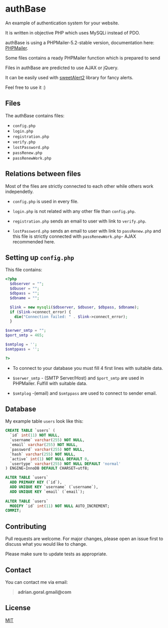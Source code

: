 # authBase
An example of authentication system for your website.

It is written in objective PHP which uses MySQLi instead of PDO.

authBase is using a PHPMailer-5.2-stable version, documentation here: [PHPMailer](https://github.com/PHPMailer/PHPMailer/tree/5.2-stable).

Some files contains a ready PHPMailer function which is prepared to send

Files in authBase are predicted to use AJAX or jQuery.

It can be easily used with [sweetAlert2](https://sweetalert2.github.io/) library for fancy alerts.

Feel free to use it :)

## Files

The authBase contains files:

* ```config.php```
* ```login.php```
* ```registration.php```
* ```verify.php```
* ```lostPassword.php```
* ```passRenew.php```
* ```passRenewWork.php```

## Relations between files

Most of the files are strictly connected to each other while others work independetly.

* ```config.php``` is used in every file.

* ```login.php``` is not related with any other file than ```config.php```.

* ```registration.php``` sends an email to user with link to ```verify.php```.

* ```lostPassword.php``` sends an email to user with link to ```passRenew.php``` and this file is strictly connected with ```passRenewWork.php```- AJAX recommended here.

## Setting up ```config.php```

This file contains:

```php
<?php
  $dbserver = "";
  $dbuser = "";
  $dbpass = "";
  $dbname = "";

  $link = new mysqli($dbserver, $dbuser, $dbpass, $dbname);
  if ($link->connect_error) {
    die("Connection failed: " . $link->connect_error);
  }

$serwer_smtp = "";
$port_smtp = 465;

$smtplog = '';
$smtppass = '';

?>
```
* To connect to your database you must fill 4 first lines with suitable data.

* ```$serwer_smtp``` - (SMTP Server/Host) and ```$port_smtp``` are used in PHPMailer. Fulfill with suitable data.
* ```$smtplog``` -(email) and ```$smtppass``` are used to connect to sender email.

## Database

My example table ```users``` look like this:

```sql
CREATE TABLE `users` (
  `id` int(11) NOT NULL,
  `username` varchar(255) NOT NULL,
  `email` varchar(255) NOT NULL,
  `password` varchar(255) NOT NULL,
  `hash` varchar(255) NOT NULL,
  `active` int(1) NOT NULL DEFAULT 0,
  `usertype` varchar(255) NOT NULL DEFAULT 'normal'
) ENGINE=InnoDB DEFAULT CHARSET=utf8;

ALTER TABLE `users`
  ADD PRIMARY KEY (`id`),
  ADD UNIQUE KEY `username` (`username`),
  ADD UNIQUE KEY `email` (`email`);
  
ALTER TABLE `users`
  MODIFY `id` int(11) NOT NULL AUTO_INCREMENT;
COMMIT;
```


## Contributing
Pull requests are welcome. For major changes, please open an issue first to discuss what you would like to change.

Please make sure to update tests as appropriate.

## Contact

You can contact me via email: 
> **adrian.goral.gmail@com**

## License
[MIT](https://choosealicense.com/licenses/mit/)


